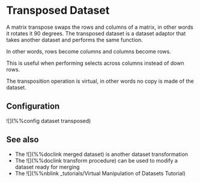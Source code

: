 # Transposed Dataset

A matrix transpose swaps the rows and columns of a matrix, in other words it rotates
it 90 degrees.  The transposed dataset is a dataset adaptor that takes another
dataset and performs the same function.

In other words, rows become columns and columns become rows.

This is useful when performing selects across columns instead of down rows.

The transposition operation is virtual, in other words no copy is made of the
dataset.

## Configuration

![](%%config dataset transposed)


## See also

* The ![](%%doclink merged dataset) is another dataset transformation
* The ![](%%doclink transform procedure) can be used to modify a dataset ready for merging
* The ![](%%nblink _tutorials/Virtual Manipulation of Datasets Tutorial)


